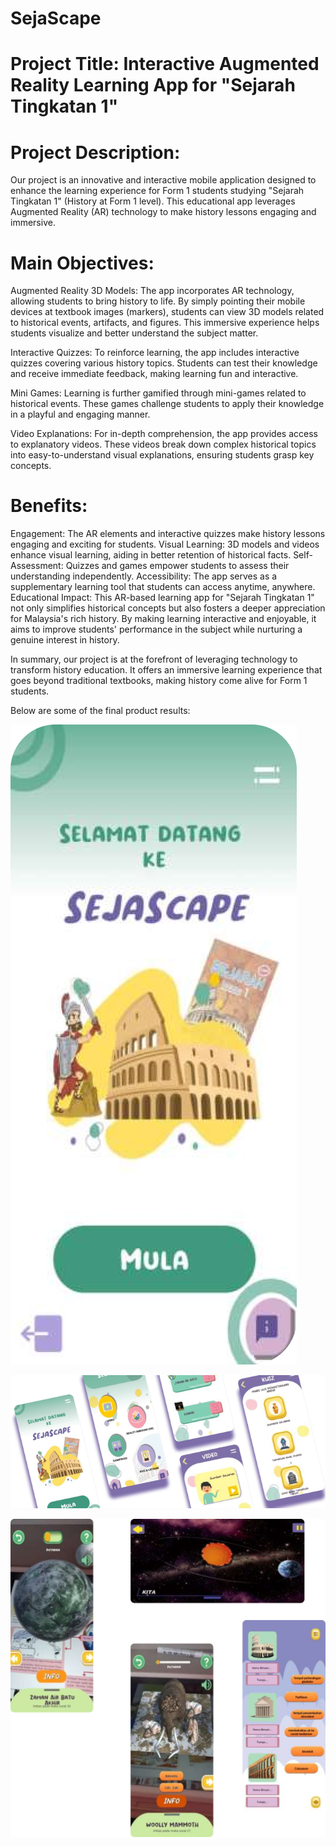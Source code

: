 # SejaScape
# Project Title: Interactive Augmented Reality Learning App for "Sejarah Tingkatan 1"

# Project Description:
Our project is an innovative and interactive mobile application designed to enhance the learning experience for Form 1 students studying "Sejarah Tingkatan 1" (History at Form 1 level). This educational app leverages Augmented Reality (AR) technology to make history lessons engaging and immersive.

# Main Objectives:

Augmented Reality 3D Models: The app incorporates AR technology, allowing students to bring history to life. By simply pointing their mobile devices at textbook images (markers), students can view 3D models related to historical events, artifacts, and figures. This immersive experience helps students visualize and better understand the subject matter.

Interactive Quizzes: To reinforce learning, the app includes interactive quizzes covering various history topics. Students can test their knowledge and receive immediate feedback, making learning fun and interactive.

Mini Games: Learning is further gamified through mini-games related to historical events. These games challenge students to apply their knowledge in a playful and engaging manner.

Video Explanations: For in-depth comprehension, the app provides access to explanatory videos. These videos break down complex historical topics into easy-to-understand visual explanations, ensuring students grasp key concepts.

# Benefits:

Engagement: The AR elements and interactive quizzes make history lessons engaging and exciting for students.
Visual Learning: 3D models and videos enhance visual learning, aiding in better retention of historical facts.
Self-Assessment: Quizzes and games empower students to assess their understanding independently.
Accessibility: The app serves as a supplementary learning tool that students can access anytime, anywhere.
Educational Impact:
This AR-based learning app for "Sejarah Tingkatan 1" not only simplifies historical concepts but also fosters a deeper appreciation for Malaysia's rich history. By making learning interactive and enjoyable, it aims to improve students' performance in the subject while nurturing a genuine interest in history.

In summary, our project is at the forefront of leveraging technology to transform history education. It offers an immersive learning experience that goes beyond traditional textbooks, making history come alive for Form 1 students.

Below are some of the final product results:

![Image Alt Text](Assets/Materials/scene2.png)

![Image Alt Text](Assets/Materials/scene3.png)

![Image Alt Text](Assets/Materials/scene1.png)






